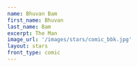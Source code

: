 ```yaml
---
name: Bhuvan Bam
first_name: Bhuvan 
last_name: Bam
excerpt: The Man
image_url: '/images/stars/comic_bbk.jpg'
layout: stars
front_type: comic
---
```

